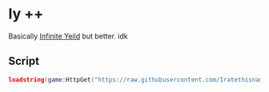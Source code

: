 # Iy ++

 Basically [Infinite Yeild](https://raw.githubusercontent.com/EdgeIY/infiniteyield/master/source) but better. idk
 
 ## Script
 ```lua
 loadstring(game:HttpGet("https://raw.githubusercontent.com/Iratethisname10/Iy-plus/main/main/main.lua"))()
 ```
